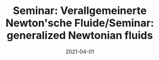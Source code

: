 ---
title: "Seminar: Verallgemeinerte Newton'sche Fluide/Seminar: generalized Newtonian fluids"
collection: teaching
type: "Undergraduate course"
permalink: /teaching/2021-summer-teaching3
venue: "University of Freiburg, Department of Applied Mathematics"
date: 2021-04-01
location: "Freiburg, Germany"
role: "assistance"
---